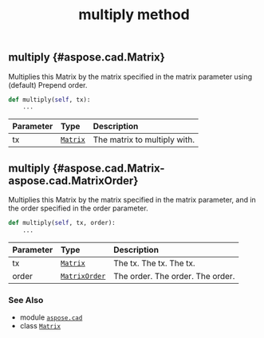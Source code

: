 ﻿---
title: multiply method
second_title: Aspose.CAD for Python via .NET API References
description: 
type: docs
weight: 40
url: /aspose.cad/matrix/multiply/
is_root: false
---

## multiply {#aspose.cad.Matrix}

Multiplies this Matrix by the matrix specified in the matrix parameter using (default) Prepend order.



```python
def multiply(self, tx):
    ...
```


| Parameter | Type | Description |
| :- | :- | :- |
| tx | [`Matrix`](/cad/python-net/aspose.cad/matrix) | The matrix to multiply with. |


## multiply {#aspose.cad.Matrix-aspose.cad.MatrixOrder}

Multiplies this Matrix by the matrix specified in the matrix parameter, and in the order specified in the order parameter.



```python
def multiply(self, tx, order):
    ...
```


| Parameter | Type | Description |
| :- | :- | :- |
| tx | [`Matrix`](/cad/python-net/aspose.cad/matrix) | The tx. The tx. The tx. |
| order | [`MatrixOrder`](/cad/python-net/aspose.cad/matrixorder) | The order. The order. The order. |



### See Also
* module [`aspose.cad`](../../)
* class [`Matrix`](/cad/python-net/aspose.cad/matrix)
